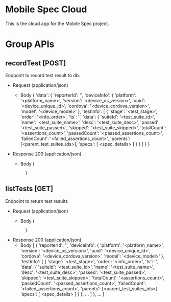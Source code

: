 # Mobile Spec Cloud

This is the cloud app for the Mobile Spec project.

# Group APIs

## recordTest [POST] 

 Endpoint to record test result to db.

+ Request (application/json)
    + Body
            {
              'data': {
                'reporterId': '<unique reporter id>',
                'deviceInfo': {
                  'platform': '<platform_name>',
                  'version': '<device_os_version>',
                  'uuid': '<device_unique_id>',
                  'cordova': '<device_cordova_version>',
                  'model': '<device_model>'
                },
                'testInfo': [
                  {
                    'stage': '<test_stage>',
                    'order': '<info_order>',
                    'ts': '<timestamp>',
                    'data': {
                      'suiteId': '<test_suite_id>',
                      'name': '<test_suite_name>',
                      'desc': '<test_suite_desc>',
                      'passed': '<test_suite_passed>',
                      'skipped': '<test_suite_skipped>',
                      'totalCount': '<assertions_count>',
                      'passedCount': '<passed_assertions_count>',
                      'failedCount': '<failed_assertions_count>',
                      'parents': [<parent_test_suites_ids>],
                      'specs': [
                        <spec_details>
                      ]
                    }
                  }
                ]
              }
            }

+ Response 200 (application/json)
    + Body
            {
              
            }

## listTests [GET]

Endpoint to return test results

+ Request (application/json)
    + Body
            {

            }

+ Response 200 (application/json)
    + Body
            [
              {
                'reporterId': '<unique reporter id>',
                'deviceInfo': {
                  'platform': '<platform_name>',
                  'version': '<device_os_version>',
                  'uuid': '<device_unique_id>',
                  'cordova': '<device_cordova_version>',
                  'model': '<device_model>'
                },
                'testInfo': [
                  {
                    'stage': '<test_stage>',
                    'order': '<info_order>',
                    'ts': '<timestamp>',
                    'data': {
                      'suiteId': '<test_suite_id>',
                      'name': '<test_suite_name>',
                      'desc': '<test_suite_desc>',
                      'passed': '<test_suite_passed>',
                      'skipped': '<test_suite_skipped>',
                      'totalCount': '<assertions_count>',
                      'passedCount': '<passed_assertions_count>',
                      'failedCount': '<failed_assertions_count>',
                      'parents': [<parent_test_suites_ids>],
                      'specs': [
                        <spec_details>
                      ]
                    }
                  },
                  ...
                ]
              },
              ...
            ]
